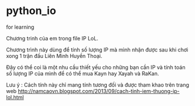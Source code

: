 # python_io
for learning

Chương trinh của em trong file IP LoL.

Chương trình này dùng để tính số lượng IP mà mình nhận được sau khi chơi xong 1 trận đấu Liên Minh Huyền Thoại.

Đây có thể coi là một nhu cầu thiết yếu cho những bạn cần IP và tính toán số lượng IP của mình để có thể mua Kayn hay Xayah và RaKan.

Lưu ý : Cách tính này chỉ mang tính tương đối và được tham khao trên trang web http://namcaovn.blogspot.com/2013/09/cach-tinh-iem-thuong-ip-lol.html
